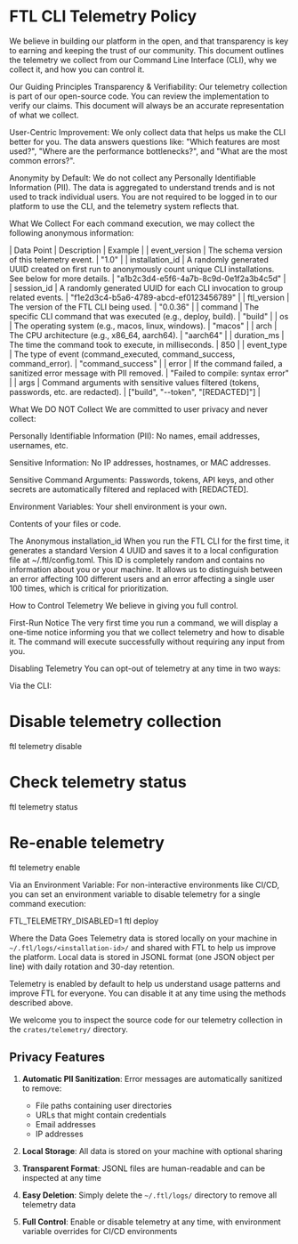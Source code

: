 # FTL CLI Telemetry Policy

We believe in building our platform in the open, and that transparency is key to earning and keeping the trust of our community. This document outlines the telemetry we collect from our Command Line Interface (CLI), why we collect it, and how you can control it.

Our Guiding Principles
Transparency & Verifiability: Our telemetry collection is part of our open-source code. You can review the implementation to verify our claims. This document will always be an accurate representation of what we collect.

User-Centric Improvement: We only collect data that helps us make the CLI better for you. The data answers questions like: "Which features are most used?", "Where are the performance bottlenecks?", and "What are the most common errors?".

Anonymity by Default: We do not collect any Personally Identifiable Information (PII). The data is aggregated to understand trends and is not used to track individual users. You are not required to be logged in to our platform to use the CLI, and the telemetry system reflects that.

What We Collect
For each command execution, we may collect the following anonymous information:

| Data Point | Description | Example |
| event_version | The schema version of this telemetry event. | "1.0" |
| installation_id | A randomly generated UUID created on first run to anonymously count unique CLI installations. See below for more details. | "a1b2c3d4-e5f6-4a7b-8c9d-0e1f2a3b4c5d" |
| session_id | A randomly generated UUID for each CLI invocation to group related events. | "f1e2d3c4-b5a6-4789-abcd-ef0123456789" |
| ftl_version | The version of the FTL CLI being used. | "0.0.36" |
| command | The specific CLI command that was executed (e.g., deploy, build). | "build" |
| os | The operating system (e.g., macos, linux, windows). | "macos" |
| arch | The CPU architecture (e.g., x86_64, aarch64). | "aarch64" |
| duration_ms | The time the command took to execute, in milliseconds. | 850 |
| event_type | The type of event (command_executed, command_success, command_error). | "command_success" |
| error | If the command failed, a sanitized error message with PII removed. | "Failed to compile: syntax error" |
| args | Command arguments with sensitive values filtered (tokens, passwords, etc. are redacted). | ["build", "--token", "[REDACTED]"] |

What We DO NOT Collect
We are committed to user privacy and never collect:

Personally Identifiable Information (PII): No names, email addresses, usernames, etc.

Sensitive Information: No IP addresses, hostnames, or MAC addresses.

Sensitive Command Arguments: Passwords, tokens, API keys, and other secrets are automatically filtered and replaced with [REDACTED].

Environment Variables: Your shell environment is your own.

Contents of your files or code.

The Anonymous installation_id
When you run the FTL CLI for the first time, it generates a standard Version 4 UUID and saves it to a local configuration file at ~/.ftl/config.toml. This ID is completely random and contains no information about you or your machine. It allows us to distinguish between an error affecting 100 different users and an error affecting a single user 100 times, which is critical for prioritization.

How to Control Telemetry
We believe in giving you full control.

First-Run Notice
The very first time you run a command, we will display a one-time notice informing you that we collect telemetry and how to disable it. The command will execute successfully without requiring any input from you.

Disabling Telemetry
You can opt-out of telemetry at any time in two ways:

Via the CLI:

# Disable telemetry collection
ftl telemetry disable

# Check telemetry status
ftl telemetry status

# Re-enable telemetry
ftl telemetry enable

Via an Environment Variable:
For non-interactive environments like CI/CD, you can set an environment variable to disable telemetry for a single command execution:

FTL_TELEMETRY_DISABLED=1 ftl deploy


Where the Data Goes
Telemetry data is stored locally on your machine in `~/.ftl/logs/<installation-id>/` and shared with FTL to help us improve the platform. Local data is stored in JSONL format (one JSON object per line) with daily rotation and 30-day retention.

Telemetry is enabled by default to help us understand usage patterns and improve FTL for everyone. You can disable it at any time using the methods described above.

We welcome you to inspect the source code for our telemetry collection in the `crates/telemetry/` directory.

## Privacy Features

1. **Automatic PII Sanitization**: Error messages are automatically sanitized to remove:
   - File paths containing user directories
   - URLs that might contain credentials
   - Email addresses
   - IP addresses

2. **Local Storage**: All data is stored on your machine with optional sharing

3. **Transparent Format**: JSONL files are human-readable and can be inspected at any time

4. **Easy Deletion**: Simply delete the `~/.ftl/logs/` directory to remove all telemetry data

5. **Full Control**: Enable or disable telemetry at any time, with environment variable overrides for CI/CD environments